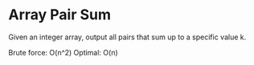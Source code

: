 # Array Pair Sum

Given an integer array, output all pairs that sum up to a specific value k.

Brute force: O(n^2)
Optimal: O(n)